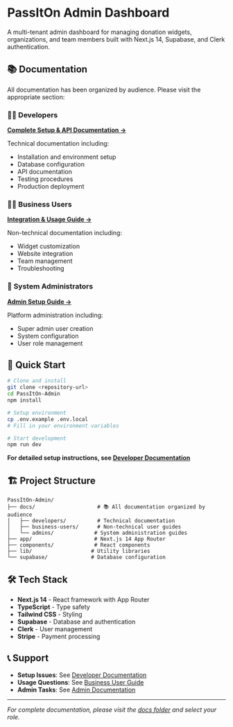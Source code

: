 # PassItOn Admin Dashboard

A multi-tenant admin dashboard for managing donation widgets, organizations, and team members built with Next.js 14, Supabase, and Clerk authentication.

## 📚 Documentation

All documentation has been organized by audience. Please visit the appropriate section:

### 👨‍💻 **Developers**
**[Complete Setup & API Documentation →](./docs/developers/README.md)**

Technical documentation including:
- Installation and environment setup
- Database configuration
- API documentation
- Testing procedures
- Production deployment

### 👩‍💼 **Business Users**
**[Integration & Usage Guide →](./docs/business-users/integration-guide.md)**

Non-technical documentation including:
- Widget customization
- Website integration
- Team management
- Troubleshooting

### 🔐 **System Administrators**
**[Admin Setup Guide →](./docs/admins/setup-super-admin.md)**

Platform administration including:
- Super admin user creation
- System configuration
- User role management

## 🚀 Quick Start

```bash
# Clone and install
git clone <repository-url>
cd PassItOn-Admin
npm install

# Setup environment
cp .env.example .env.local
# Fill in your environment variables

# Start development
npm run dev
```

**For detailed setup instructions, see [Developer Documentation](./docs/developers/README.md)**

## 🏗️ Project Structure

```
PassItOn-Admin/
├── docs/                    # 📚 All documentation organized by audience
│   ├── developers/          # Technical documentation
│   ├── business-users/      # Non-technical user guides
│   └── admins/             # System administration guides
├── app/                    # Next.js 14 App Router
├── components/             # React components
├── lib/                   # Utility libraries
└── supabase/              # Database configuration
```

## 🛠️ Tech Stack

- **Next.js 14** - React framework with App Router
- **TypeScript** - Type safety
- **Tailwind CSS** - Styling
- **Supabase** - Database and authentication
- **Clerk** - User management
- **Stripe** - Payment processing

## 📞 Support

- **Setup Issues**: See [Developer Documentation](./docs/developers/README.md)
- **Usage Questions**: See [Business User Guide](./docs/business-users/integration-guide.md)  
- **Admin Tasks**: See [Admin Documentation](./docs/admins/setup-super-admin.md)

---

*For complete documentation, please visit the [docs folder](./docs/) and select your role.*